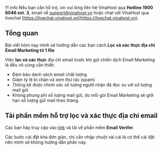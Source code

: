 !!! info 
	Nếu bạn cần hỗ trợ, xin vui lòng liên hệ VinaHost qua **Hotline 1900 6046 ext. 3**, email về [support@vinahost.vn](mailto:support@vinahost.vn) hoặc chat với VinaHost qua livechat [https://livechat.vinahost.vn](https://livechat.vinahost.vn).

## Tổng quan

Bài viết hôm nay mình sẽ hướng dẫn các bạn cách **Lọc và xác thực địa chỉ Email Marketing từ 1 file**

Việc **lọc và xác thực** địa chỉ email trước khi gửi chiến dịch Email Marketing là đều vô cùng cần thiết:  

- Đảm bảo danh sách email chất lượng  
- Giảm tỷ lệ bị chặn và xem thư rác (spam)  
- Thống kê được chính xác số lượng người nhận đã đọc so với số lượng mail gửi  
- Không phung phí số lượng mail gửi, do mỗi gói Email Marketing sẽ giới hạn số lượng gửi mail theo tháng.  

## Tải phần mềm hỗ trợ lọc và xác thực địa chỉ email
Các bạn hãy truy cập vào [link](https://email-verifier.en.softonic.com/)  và tải về phần mềm **Email Verifer**. 

Các bước cài đặt khá đơn giản, chỉ cần nhập chuột vài cái là có thể cài đặt nên mình sẽ không hướng dẫn phần này.

